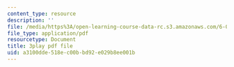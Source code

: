 ```yaml
---
content_type: resource
description: ''
file: /media/https%3A/open-learning-course-data-rc.s3.amazonaws.com/6-042j-mathematics-for-computer-science-spring-2015/a3100dde518ec00bbd92e029b8ee001b_et3FOZdI6pk.pdf
file_type: application/pdf
resourcetype: Document
title: 3play pdf file
uid: a3100dde-518e-c00b-bd92-e029b8ee001b
---
```

